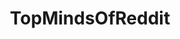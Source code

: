 ---
title: TopMindsOfReddit
crosslinks:
- conspiracy
- The_Donald
- WayOfTheBern
- politics
- youtubefactsbot
- Retconned
- worldnews
- conspiracyundone
- altright
- Conservative
- KotakuInAction
- theworldisflat
- uncensorednews
- PussyPass
- CringeAnarchy
- flatearth
- C_S_T
- HillaryForPrison
- SubredditDrama
- news
---